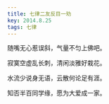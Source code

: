 ```yaml
---
title: 七律二友反目一劝
key: 2014.8.25
tags: 七律
---
```


随嘴无心惹误斜，气量不匀上佛吧。

寂寞空虚乱长刺，清闲淡雅好栽花。

水流少说身无语，云散何论足有涯。

知否半百同学缘，愿为大爱成一家。

</br>

